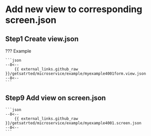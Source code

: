 # Add new view to corresponding **screen.json**
## **Step1** Create **view.json**

??? Example

    ```json
    --8<--
        {{ external_links.github_raw }}/getsatrted/microservice/example/myexample4001form.view.json
    --8<--
    ```

## **Step9** Add view on **screen.json**

    ```json
    --8<--
        {{ external_links.github_raw }}/getsatrted/microservice/example/myexample4001.screen.json
    --8<--
    ```